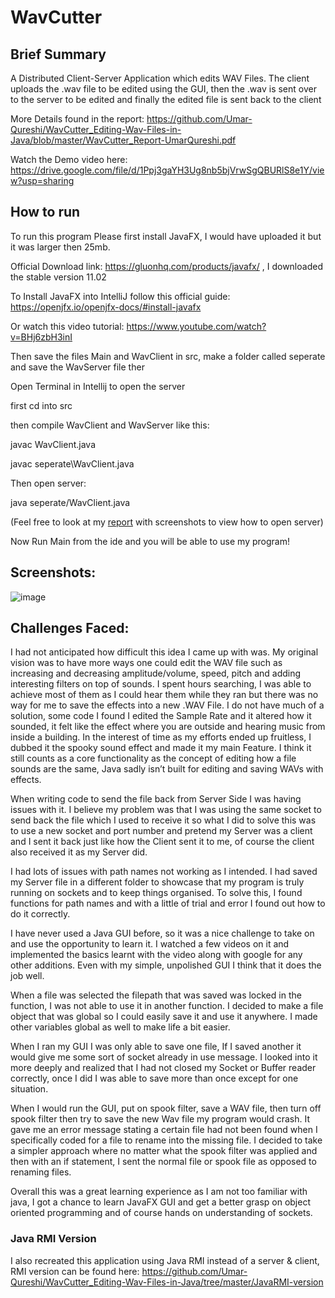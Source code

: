 # WavCutter

## Brief Summary

A  Distributed Client-Server Application which edits WAV Files. The client uploads the .wav file to be edited using the GUI, then the .wav is sent over to the server to be edited and finally the edited file is sent back to the client

More Details found in the report: https://github.com/Umar-Qureshi/WavCutter_Editing-Wav-Files-in-Java/blob/master/WavCutter_Report-UmarQureshi.pdf

Watch the Demo video here: https://drive.google.com/file/d/1Ppj3gaYH3Ug8nb5bjVrwSgQBURlS8e1Y/view?usp=sharing

## How to run
To run this program Please first install JavaFX, I would have uploaded it but it was larger then 25mb.

Official Download link: https://gluonhq.com/products/javafx/ , I downloaded the stable version 11.02

To Install JavaFX into IntelliJ follow this official guide: https://openjfx.io/openjfx-docs/#install-javafx

Or watch this video tutorial: https://www.youtube.com/watch?v=BHj6zbH3inI

Then save the files Main and WavClient in src, make a folder called seperate and save the WavServer file ther


Open Terminal in Intellij to open the server

first cd into src

then compile WavClient and WavServer like this:

javac WavClient.java

javac seperate\\WavClient.java

Then open server:

java seperate/WavClient.java

(Feel free to look at my [report](https://github.com/Umar-Qureshi/WavCutter_Editing-Wav-Files-in-Java/blob/master/WavCutter_Report-UmarQureshi.pdf) with screenshots to view how to open server)

Now Run Main from the ide and you will be able to use my program!

## Screenshots:

![image](https://user-images.githubusercontent.com/22453457/133960681-1d1a538e-ede9-4f84-986a-8b03c48436c1.png)

## Challenges Faced:

I had not anticipated how difficult this idea I came up with was. My original vision was to have more ways one could edit the WAV file such as increasing and decreasing amplitude/volume, speed, pitch and adding interesting filters on top of sounds. I spent hours searching, I was able to achieve most of them as I could hear them while they ran but there was no way for me to save the effects into a new .WAV File. I do not have much of a solution, some code I found I edited the Sample Rate and it altered how it sounded, it felt like the effect where you are outside and hearing music from inside a building. In the interest of time as my efforts ended up fruitless, I dubbed it the spooky sound effect and made it my main Feature. I think it still counts as a core functionality as the concept of editing how a file sounds are the same, Java sadly isn’t built for editing and saving WAVs with effects.

When writing code to send the file back from Server Side I was having issues with it. I believe my problem was that I was using the same socket to send back the file which I used to receive it so what I did to solve this was to use a new socket and port number and pretend my Server was a client and I sent it back just like how the Client sent it to me, of course the client also received it as my Server did.

I had lots of issues with path names not working as I intended. I had saved my Server file in a different folder to showcase that my program is truly running on sockets and to keep things organised. To solve this, I found functions for path names and with a little of trial and error I found out how to do it correctly.

I have never used a Java GUI before, so it was a nice challenge to take on and use the opportunity to learn it. I watched a few videos on it and implemented the basics learnt with the video along with google for any other additions. Even with my simple, unpolished GUI I think that it does the job well.

When a file was selected the filepath that was saved was locked in the function, I was not able to use it in another function. I decided to make a file object that was global so I could easily save it and use it anywhere. I made other variables global as well to make life a bit easier.

When I ran my GUI I was only able to save one file, If I saved another it would give me some sort of socket already in use message. I looked into it more deeply and realized that I had not closed my Socket or Buffer reader correctly, once I did I was able to save more than once except for one situation.

When I would run the GUI, put on spook filter, save a WAV file, then turn off spook filter then try to save the new Wav file my program would crash. It gave me an error message stating a certain file had not been found when I specifically coded for a file to rename into the missing file. I decided to take a simpler approach where no matter what the spook filter was applied and then with an if statement, I sent the normal file or spook file as opposed to renaming files.

Overall this was a great learning experience as I am not too familiar with java, I got a chance to learn JavaFX GUI and get a better grasp on object oriented programming and of course hands on understanding of sockets.


### Java RMI Version

I also recreated this application using Java RMI instead of a server & client, RMI version can be found here:  https://github.com/Umar-Qureshi/WavCutter_Editing-Wav-Files-in-Java/tree/master/JavaRMI-version

